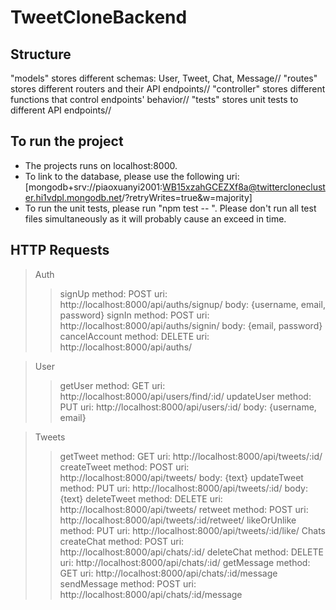 # TweetCloneBackend

## Structure
"models" stores different schemas: User, Tweet, Chat, Message//
"routes" stores different routers and their API endpoints//
"controller" stores different functions that control endpoints' behavior//
"tests" stores unit tests to different API endpoints//

## To run the project
- The projects runs on localhost:8000.
- To link to the database, please use the following uri: [mongodb+srv://piaoxuanyi2001:WB15xzahGCEZXf8a@twitterclonecluster.hi1vdpl.mongodb.net/?retryWrites=true&w=majority]
- To run the unit tests, please run "npm test -- <filename>". Please don't run all test files simultaneously as it will probably cause an exceed in time.

## HTTP Requests
> Auth
  >> signUp
    method: POST
    uri: http://localhost:8000/api/auths/signup/
    body: {username, email, password}
  >> signIn
    method: POST
    uri: http://localhost:8000/api/auths/signin/
    body: {email, password}
  >> cancelAccount
    method: DELETE
    uri: http://localhost:8000/api/auths/

> User
  >> getUser
    method: GET
    uri: http://localhost:8000/api/users/find/:id/
  >> updateUser
    method: PUT
    uri: http://localhost:8000/api/users/:id/
    body: {username, email}

> Tweets
  >> getTweet
    method: GET
    uri: http://localhost:8000/api/tweets/:id/
  >> createTweet
    method: POST
    uri: http://localhost:8000/api/tweets/
    body: {text}
  >> updateTweet
    method: PUT
    uri: http://localhost:8000/api/tweets/:id/
    body: {text}
  >> deleteTweet
    method: DELETE
    uri: http://localhost:8000/api/tweets/
  >> retweet
    method: POST
    uri: http://localhost:8000/api/tweets/:id/retweet/
  >> likeOrUnlike
    method: PUT
    uri: http://localhost:8000/api/tweets/:id/like/
> Chats
  >> createChat
    method: POST
    uri: http://localhost:8000/api/chats/:id/
  >> deleteChat
    method: DELETE
    uri: http://localhost:8000/api/chats/:id/
  >> getMessage
    method: GET
    uri: http://localhost:8000/api/chats/:id/message
  >> sendMessage
    method: POST
    uri: http://localhost:8000/api/chats/:id/message
  
  
  
